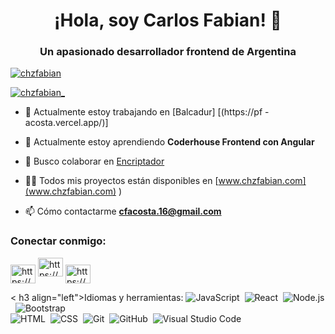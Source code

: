 <h1 align="center">¡Hola, soy Carlos Fabian! 👋</h1>
<h3 align="center">Un apasionado desarrollador frontend de Argentina</h3>


<p align="left"> <a href="https: //github.com/ryo-ma/github-profile-trofeo"><img src="https://github-perfil-trofeo.vercel.app/?username=chzfabian" alt="chzfabian" /></ a> </p>

<p align="left"> <a href="https://twitter.com/chzfabian_" target="blank"><img src="https://img.shields.io/twitter/follow/chzfabian_?logo=twitter&style=for-the-badge" alt="chzfabian_" /></a> </p>

- 🔭 Actualmente estoy trabajando en [Balcadur] [(https://pf -acosta.vercel.app/)]

- 🌱 Actualmente estoy aprendiendo **Coderhouse Frontend con Angular**

- 👯 Busco colaborar en [Encriptador](https://chzfabian.github.io/Challengeonecodificador5/)

- 👨‍💻 Todos mis proyectos están disponibles en [www.chzfabian.com](www.chzfabian.com) )

- 📫 Cómo contactarme **cfacosta.16@gmail.com**

<h3 align="left">Conectar conmigo:</h3>
<p align="left">
<a href="https://instagram.com/https://www.instagram.com/fabianhrr/" target="blank"><img align="center" src="https://raw.githubusercontent. com/rahuldkjain/github-profile-readme-generator/master/src/images/icons/Social/instagram.svg" alt="https://www.instagram.com/fabianhrr/" height="30" width=" 40" /></a>
<a href="https://www.youtube.com/c/https://www.youtube.com/channel/uccrwr_vbuxrs7mqglvavtjg" target="blank"><img align=" center" src="https://raw.githubusercontent.com/rahuldkjain/github-profile-readme-generator/master/src/images/icons/Social/youtube.svg" alt="https://www.youtube. com/channel/uccrwr_vbuxrs7mqglvavtjg" height="30" width="40" /></a>
<a href="/https://www.chzfabian.com" target="blank"><img align="center" src="https://raw.githubusercontent.com/rahuldkjain/github-profile-readme- generador/maestro/src/images/icons/Social/rss.svg" alt="https://www.chzfabian.com" height="30" width="40" /></a>
</p>

< h3 align="left">Idiomas y herramientas: </h3>
![JavaScript](https://img.shields.io/badge/-JavaScript-05122A?style=flat&logo=javascript)&nbsp;
![React](https://img.shields.io/badge/-React-05122A?style=flat&logo=react)&nbsp;
![Node.js](https://img.shields.io/badge/-Node.js-05122A?style=flat&logo=node.js)&nbsp;
![Bootstrap](https://img.shields.io/badge/-Bootstrap-05122A?style=flat&logo=bootstrap&logoColor=563D7C)\
![HTML](https://img.shields.io/badge/-HTML-05122A?style=flat&logo=HTML5)&nbsp;
![CSS](https://img.shields.io/badge/-CSS-05122A?style=flat&logo=CSS3&logoColor=1572B6)&nbsp;
![Git](https://img.shields.io/badge/-Git-05122A?style=flat&logo=git)&nbsp;
![GitHub](https://img.shields.io/badge/-GitHub-05122A?style=flat&logo=github)&nbsp;
![Visual Studio Code](https://img.shields.io/badge/-Visual%20Studio%20Code-05122A?style=flat&logo=visual-studio-code&logoColor=007ACC)
